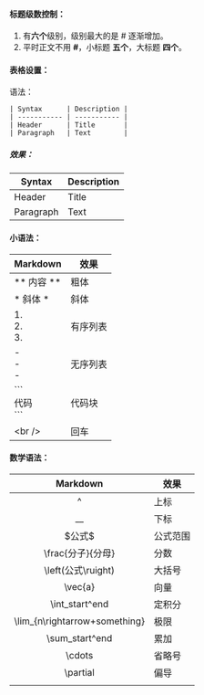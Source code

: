 #### 标题级数控制：

1. 有**六个**级别，级别最大的是 \# 逐渐增加。
2. 平时正文不用 **#**，小标题 **五个**，大标题 **四个**。

#### 表格设置：

语法：

```
| Syntax      | Description |
| ----------- | ----------- |
| Header      | Title       |
| Paragraph   | Text        |
```

##### 效果：

| Syntax    | Description |
| --------- | ----------- |
| Header    | Title       |
| Paragraph | Text        |

#### 小语法：

| Markdown                          | 效果     |
| --------------------------------- | -------- |
| \*\* 内容 \*\*                    | 粗体     |
| \* 斜体 \*                        | 斜体     |
| 1. <br /> 2. <br />3.<br />   | 有序列表     |
| -<br />- <br />-               | 无序列表 |
| \`\`\`<br />代码<br />\`\`\` | 代码块   |
| \<br />| 回车|

#### 数学语法：

|           Markdown           | 效果     |
| :---------------------------: | -------- |
|               ^               | 上标     |
|              __              | 下标     |
|           \$公式\$           | 公式范围 |
|       \frac{分子}{分母}       | 分数     |
|      \left(公式\ruight)      | 大括号   |
|            \vec{a}            | 向量     |
|        \int_start^end        | 定积分   |
| \lim_{n\rightarrow+something} | 极限     |
|        \sum_start^end        | 累加     |
|            \cdots            | 省略号   |
|           \partial           | 偏导     |
|                              |          |
